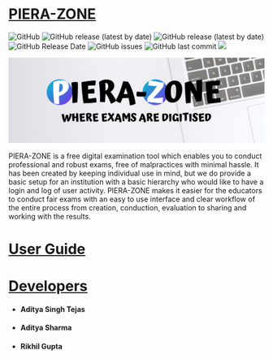 # [PIERA-ZONE](https://www.pierazone.online)
![GitHub](https://img.shields.io/github/license/AST07/PIERA-ZONE) ![GitHub release (latest by date)](https://img.shields.io/github/v/release/AST07/PIERA-ZONE)
![GitHub release (latest by date)](https://img.shields.io/github/downloads/AST07/PIERA-ZONE/v1.2.1-win/total)
![GitHub Release Date](https://img.shields.io/github/release-date/ast07/piera-zone)
![GitHub issues](https://img.shields.io/github/issues/AST07/piera-zone) ![GitHub last commit](https://img.shields.io/github/last-commit/ast07/piera-zone)
![](https://img.shields.io/twitter/url?style=social&url=https%3A%2F%2Ftwitter.com%2FPieraZone)

![](https://github.com/AST07/PIERA-ZONE/blob/v1.2.1-win/Resources/Banner.png)

PIERA-ZONE is a free digital examination tool which enables you to conduct professional and robust exams, free of malpractices with minimal hassle. It has been created by keeping individual use in mind, but we do provide a basic setup for an institution with a basic hierarchy who would like to have a login and log of user activity. PIERA-ZONE makes it easier for the educators to conduct fair exams with an easy to use interface and clear workflow of the entire process from creation, conduction, evaluation to sharing and working with the results.

# [User Guide](https://www.pierazone.online/user-guide)

# [Developers](https://www.pierazone.online/about/credits)

* #### Aditya Singh Tejas
* #### Aditya Sharma
* #### Rikhil Gupta
